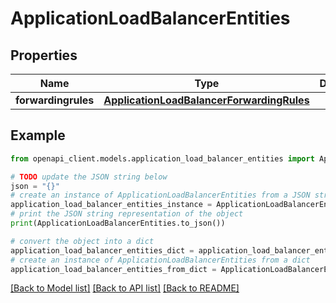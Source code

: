 # ApplicationLoadBalancerEntities


## Properties

Name | Type | Description | Notes
------------ | ------------- | ------------- | -------------
**forwardingrules** | [**ApplicationLoadBalancerForwardingRules**](ApplicationLoadBalancerForwardingRules.md) |  | [optional] 

## Example

```python
from openapi_client.models.application_load_balancer_entities import ApplicationLoadBalancerEntities

# TODO update the JSON string below
json = "{}"
# create an instance of ApplicationLoadBalancerEntities from a JSON string
application_load_balancer_entities_instance = ApplicationLoadBalancerEntities.from_json(json)
# print the JSON string representation of the object
print(ApplicationLoadBalancerEntities.to_json())

# convert the object into a dict
application_load_balancer_entities_dict = application_load_balancer_entities_instance.to_dict()
# create an instance of ApplicationLoadBalancerEntities from a dict
application_load_balancer_entities_from_dict = ApplicationLoadBalancerEntities.from_dict(application_load_balancer_entities_dict)
```
[[Back to Model list]](../README.md#documentation-for-models) [[Back to API list]](../README.md#documentation-for-api-endpoints) [[Back to README]](../README.md)


